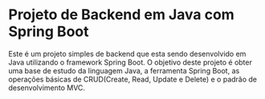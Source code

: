 <h1>Projeto de Backend em Java com Spring Boot</h1>

Este é um projeto simples de backend que esta sendo desenvolvido em Java utilizando o framework Spring Boot. O objetivo deste projeto é obter uma base de estudo da linguagem Java, a ferramenta Spring Boot, as operações básicas de CRUD(Create, Read, Update e Delete) e o padrão de desenvolvimento MVC.
